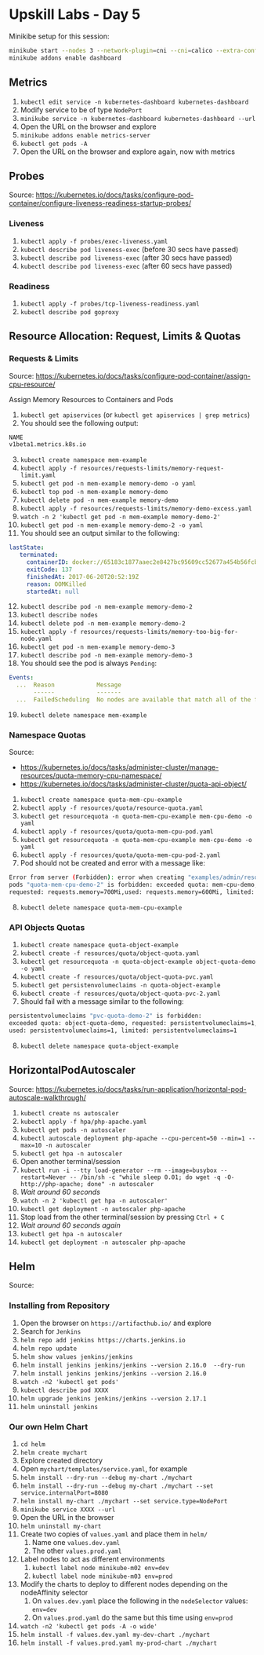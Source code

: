 # Upskill Labs - Day 5

Minikibe setup for this session:

```bash
minikube start --nodes 3 --network-plugin=cni --cni=calico --extra-config=apiserver.authorization-mode=RBAC --extra-config=apiserver.enable-admission-plugins="LimitRanger,ResourceQuota,NamespaceExists,NamespaceLifecycle,ServiceAccount,DefaultStorageClass,MutatingAdmissionWebhook"
minikube addons enable dashboard
```

## Metrics

1. `kubectl edit service -n kubernetes-dashboard kubernetes-dashboard`
2. Modify service to be of type `NodePort`
3. `minikube service -n kubernetes-dashboard kubernetes-dashboard --url`
4. Open the URL on the browser and explore
5. `minikube addons enable metrics-server`
6. `kubectl get pods -A`
7. Open the URL on the browser and explore again, now with metrics

## Probes

Source: https://kubernetes.io/docs/tasks/configure-pod-container/configure-liveness-readiness-startup-probes/

### Liveness

1. `kubectl apply -f probes/exec-liveness.yaml`
2. `kubectl describe pod liveness-exec` (before 30 secs have passed)
3. `kubectl describe pod liveness-exec` (after 30 secs have passed)
4. `kubectl describe pod liveness-exec` (after 60 secs have passed)

### Readiness

1. `kubectl apply -f probes/tcp-liveness-readiness.yaml`
2. `kubectl describe pod goproxy`

## Resource Allocation: Request, Limits & Quotas

### Requests & Limits

Source: https://kubernetes.io/docs/tasks/configure-pod-container/assign-cpu-resource/

Assign Memory Resources to Containers and Pods

1. `kubectl get apiservices` (or `kubectl get apiservices | grep metrics`)
2. You should see the following output:

```bash
NAME
v1beta1.metrics.k8s.io
```

3. `kubectl create namespace mem-example`
4. `kubectl apply -f resources/requests-limits/memory-request-limit.yaml`
5. `kubectl get pod -n mem-example memory-demo -o yaml`
6. `kubectl top pod -n mem-example memory-demo`
7. `kubectl delete pod -n mem-example memory-demo`
8. `kubectl apply -f resources/requests-limits/memory-demo-excess.yaml`
9. `watch -n 2 'kubectl get pod -n mem-example memory-demo-2'`
10. `kubectl get pod -n mem-example memory-demo-2 -o yaml`
11. You should see an output similar to the following:

```yaml
lastState:
   terminated:
     containerID: docker://65183c1877aaec2e8427bc95609cc52677a454b56fcb24340dbd22917c23b10f
     exitCode: 137
     finishedAt: 2017-06-20T20:52:19Z
     reason: OOMKilled
     startedAt: null
```

12. `kubectl describe pod -n mem-example memory-demo-2`
13. `kubectl describe nodes`
14. `kubectl delete pod -n mem-example memory-demo-2`
15. `kubectl apply -f resources/requests-limits/memory-too-big-for-node.yaml`
16. `kubectl get pod -n mem-example memory-demo-3`
17. `kubectl describe pod -n mem-example memory-demo-3`
18. You should see the pod is always `Pending`:

```yaml
Events:
  ...  Reason            Message
       ------            -------
  ...  FailedScheduling  No nodes are available that match all of the following predicates:: Insufficient memory (3).
```

19. `kubectl delete namespace mem-example`

### Namespace Quotas

Source:

- https://kubernetes.io/docs/tasks/administer-cluster/manage-resources/quota-memory-cpu-namespace/
- https://kubernetes.io/docs/tasks/administer-cluster/quota-api-object/

1. `kubectl create namespace quota-mem-cpu-example`
2. `kubectl apply -f resources/quota/resource-quota.yaml`
3. `kubectl get resourcequota -n quota-mem-cpu-example mem-cpu-demo -o yaml`
4. `kubectl apply -f resources/quota/quota-mem-cpu-pod.yaml`
5. `kubectl get resourcequota -n quota-mem-cpu-example mem-cpu-demo -o yaml`
6. `kubectl apply -f resources/quota/quota-mem-cpu-pod-2.yaml`
7. Pod should not be created and error with a message like:

```bash
Error from server (Forbidden): error when creating "examples/admin/resource/quota-mem-cpu-pod-2.yaml":
pods "quota-mem-cpu-demo-2" is forbidden: exceeded quota: mem-cpu-demo,
requested: requests.memory=700Mi,used: requests.memory=600Mi, limited: requests.memory=1Gi
```

8. `kubectl delete namespace quota-mem-cpu-example`

### API Objects Quotas

1. `kubectl create namespace quota-object-example`
2. `kubectl create -f resources/quota/object-quota.yaml`
3. `kubectl get resourcequota -n quota-object-example object-quota-demo -o yaml`
4. `kubectl create -f resources/quota/object-quota-pvc.yaml`
5. `kubectl get persistenvolumeclaims -n quota-object-example`
6. `kubectl create -f resources/quota/object-quota-pvc-2.yaml`
7. Should fail with a message similar to the following:

```bash
persistentvolumeclaims "pvc-quota-demo-2" is forbidden:
exceeded quota: object-quota-demo, requested: persistentvolumeclaims=1,
used: persistentvolumeclaims=1, limited: persistentvolumeclaims=1
```

8. `kubectl delete namespace quota-object-example`

## HorizontalPodAutoscaler

Source: https://kubernetes.io/docs/tasks/run-application/horizontal-pod-autoscale-walkthrough/

1. `kubectl create ns autoscaler`
2. `kubectl apply -f hpa/php-apache.yaml`
3. `kubectl get pods -n autoscaler`
4. `kubectl autoscale deployment php-apache --cpu-percent=50 --min=1 --max=10 -n autoscaler`
5. `kubectl get hpa -n autoscaler`
6. Open another terminal/session
7. `kubectl run -i --tty load-generator --rm --image=busybox --restart=Never -- /bin/sh -c "while sleep 0.01; do wget -q -O- http://php-apache; done" -n autoscaler`
8. *Wait around 60 seconds*
9.  `watch -n 2 'kubectl get hpa -n autoscaler'`
10. `kubectl get deployment -n autoscaler php-apache`
11. Stop load from the other terminal/session by pressing `Ctrl + C`
12. *Wait around 60 seconds again*
13. `kubectl get hpa -n autoscaler`
14. `kubectl get deployment -n autoscaler php-apache`

## Helm

Source:

### Installing from Repository

1. Open the browser on `https://artifacthub.io/` and explore
2. Search for `Jenkins`
3. `helm repo add jenkins https://charts.jenkins.io`
4. `helm repo update`
5. `helm show values jenkins/jenkins`
6. `helm install jenkins jenkins/jenkins --version 2.16.0  --dry-run`
7. `helm install jenkins jenkins/jenkins --version 2.16.0`
8.  `watch -n2 'kubectl get pods'`
9.  `kubectl describe pod XXXX`
10. `helm upgrade jenkins jenkins/jenkins --version 2.17.1`
11. `helm uninstall jenkins`

### Our own Helm Chart

1. `cd helm`
2. `helm create mychart`
3. Explore created directory
4. Open `mychart/templates/service.yaml`, for example
5. `helm install --dry-run --debug my-chart ./mychart`
6. `helm install --dry-run --debug my-chart ./mychart --set service.internalPort=8080`
7. `helm install my-chart ./mychart --set service.type=NodePort`
8. `minikube service XXXX --url`
9. Open the URL in the browser
10. `helm uninstall my-chart`
11. Create two copies of `values.yaml` and place them in `helm/`
    1.  Name one `values.dev.yaml`
    2.  The other `values.prod.yaml`
12. Label nodes to act as different environments
    1.  `kubectl label node minikube-m02 env=dev`
    2.  `kubectl label node minikube-m03 env=prod`
13. Modify the charts to deploy to different nodes depending on the nodeAffinity selector
    1. On `values.dev.yaml` place the following in the `nodeSelector` values: `env=dev`
    2. On `values.prod.yaml` do the same but this time using `env=prod`
14. `watch -n2 'kubectl get pods -A -o wide'`
15. `helm install -f values.dev.yaml my-dev-chart ./mychart`
16. `helm install -f values.prod.yaml my-prod-chart ./mychart`